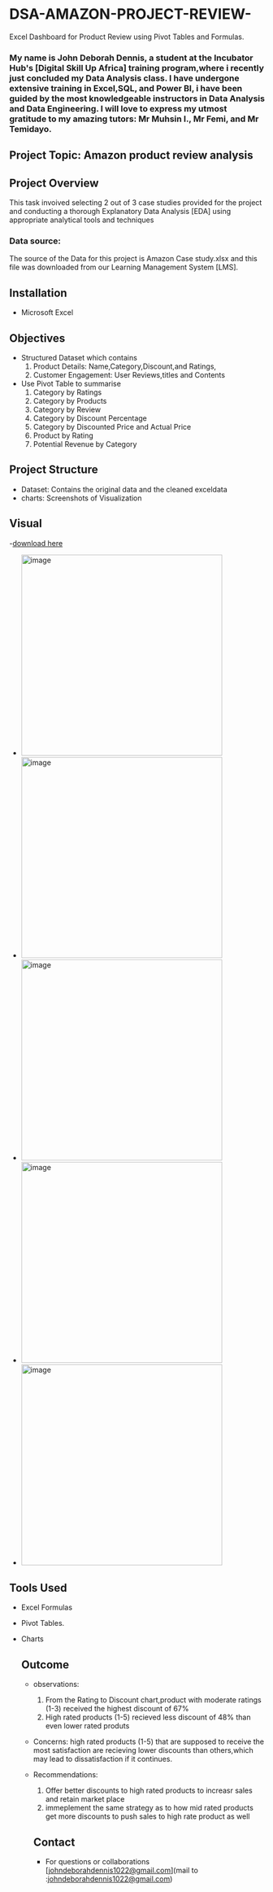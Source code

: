 # DSA-AMAZON-PROJECT-REVIEW- 
Excel Dashboard for Product Review using Pivot Tables and Formulas.
### My name is John Deborah Dennis, a student at the Incubator Hub's [Digital Skill Up Africa] training program,where i recently just concluded my Data Analysis class. I have undergone extensive training in Excel,SQL, and Power BI, i have been guided by the most knowledgeable instructors in Data Analysis and Data Engineering. I will love to express my utmost gratitude to my amazing tutors: Mr Muhsin I., Mr Femi, and Mr Temidayo.
## Project Topic: Amazon product review analysis
## Project Overview 
This task invoived selecting 2 out of 3 case studies provided for the project and conducting a thorough Explanatory Data Analysis [EDA] using appropriate analytical tools and techniques
### Data source:
The source of the Data for this project is Amazon Case study.xlsx and this file was downloaded from our Learning Management System [LMS].
## Installation
- Microsoft Excel
  
 ## Objectives
  - Structured Dataset which contains
      1. Product Details:
     Name,Category,Discount,and Ratings,
      2. Customer Engagement:
     User Reviews,titles and Contents
   - Use Pivot Table to summarise
      1. Category by Ratings
      2. Category by Products
      3. Category  by Review
      4. Category by Discount Percentage
      5. Category by Discounted Price and Actual Price
      6. Product by Rating
      7. Potential Revenue by Category

 ## Project Structure
- Dataset: Contains the original data and the cleaned exceldata
- charts: Screenshots of Visualization

 ## Visual
-[download here](https://github.com/JohndeborahEva/DSA-AMAZON-PROJECT-REVIEW-/tree/main)

- <img width="395" alt="image" src="https://github.com/user-attachments/assets/9ef60b35-80d8-41c9-9ee6-dce516508399" />
- <img width="395" alt="image" src="https://github.com/user-attachments/assets/f69ad713-a9d1-4098-b82d-21206ec1004a" />
- <img width="395" alt="image" src="https://github.com/user-attachments/assets/6f82173a-e90e-4242-80a7-0a073ee25fef" />
- <img width="395" alt="image" src="https://github.com/user-attachments/assets/546acdeb-93b2-4d2a-b8cc-8735d0d0914f" />
- <img width="395" alt="image" src="https://github.com/user-attachments/assets/81534595-c1d0-44ce-aadf-b361d4914cf1" />








## Tools Used
- Excel Formulas
- Pivot Tables.
- Charts

  ## Outcome
  - observations:
    1. From the Rating to Discount chart,product with moderate ratings (1-3) received the highest discount of 67%
    2. High rated products (1-5) recieved less discount of 48% than even lower rated produts
  - Concerns:
  high rated products  (1-5) that are supposed to receive the most satisfaction are recieving lower discounts than others,which may lead to dissatisfaction if it continues.
  - Recommendations:
    1. Offer better discounts to high rated products to increasr sales and retain market place
    2. immeplement the same strategy as to how  mid rated products get more discounts to push sales to high rate product as well


     ## Contact
    - For questions or collaborations
      [johndeborahdennis1022@gmail.com](mail to :johndeborahdennis1022@gmail.com)


